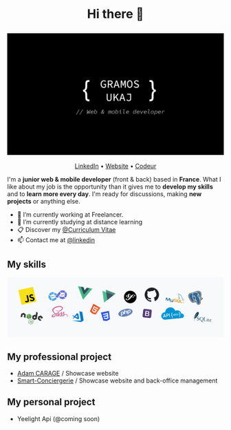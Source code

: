 # <p align="center">Hi there 👋</p>

![Cover](https://github.com/gramosukaj/gramosukaj/blob/master/img/cover.jpg)

<p align="center"><a href="linkedin.com/in/gramosukaj">LinkedIn</a> • <a href="https://www.gramosukaj.fr/">Website</a> • <a href="https://www.codeur.com/-gramos-uk">Codeur</a></p>

I'm a **junior web & mobile developer** (front & back) based in **France**. What I like about my job is the opportunity than it gives me to **develop my skills** and to **learn more every day**. I'm ready for discussions, making **new projects** or anything else.

- 💼 I’m currently working at Freelancer.
- 🌱 I’m currently studying at distance learning
- 📋 Discover my <a href="https://gramosukaj.fr/docs/mon_cv.pdf">@Curriculum Vitae</a>
- 📫 Contact me at <a href="https://linkedin.com/in/gramosukaj">@linkedin</a>

## My skills
![Cover](https://github.com/gramosukaj/gramosukaj/blob/master/img/coveri_skills.jpg)

## My professional project
- <a href="https://www.adamcarage.com">Adam CARAGE</a> / Showcase website
- <a href="https://gramosukaj.fr/prjects/smart-conciergerie">Smart-Conciergerie</a> / Showcase website and back-office management

## My personal project
- Yeelight Api (@coming soon)
